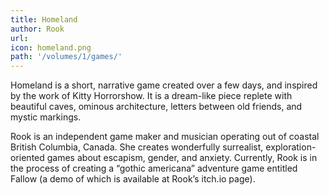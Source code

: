 ```yaml
---
title: Homeland
author: Rook
url: 
icon: homeland.png 
path: '/volumes/1/games/'
---
```


Homeland is a short, narrative game created over a few days, and inspired by
the work of Kitty Horrorshow. It is a dream-like piece replete with
beautiful caves, ominous architecture, letters between old friends, and
mystic markings.

Rook is an independent game maker and musician operating out of coastal
British Columbia, Canada. She creates wonderfully surrealist,
exploration-oriented games about escapism, gender, and anxiety. Currently,
Rook is in the process of creating a “gothic americana” adventure game
entitled Fallow (a demo of which is available at Rook’s itch.io page).

